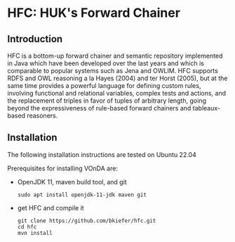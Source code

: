 # HFC: HUK's Forward Chainer

## Introduction

HFC is a bottom-up forward chainer and semantic repository implemented
in Java which have been developed over the last years and which is
comparable to popular systems such as Jena and OWLIM.
HFC supports RDFS and OWL reasoning a la Hayes (2004) and ter Horst
(2005), but at the same time provides a powerful language for defining
custom rules, involving functional and relational variables, complex
tests and actions, and the replacement of triples in favor of tuples
of arbitrary length, going beyond the expressiveness of rule-based
forward chainers and tableaux-based reasoners.

## Installation

The following installation instructions are tested on Ubuntu 22.04

Prerequisites for installing VOnDA are:
- OpenJDK 11, maven build tool, and git
  ```
  sudo apt install openjdk-11-jdk maven git
  ```

- get HFC and compile it
  ```
  git clone https://github.com/bkiefer/hfc.git
  cd hfc
  mvn install
  ```
